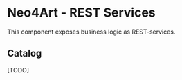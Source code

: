 # Neo4Art - REST Services

This component exposes business logic as REST-services.

## Catalog

[TODO]




 
